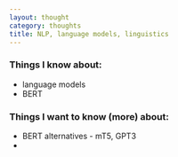 ```yaml
---
layout: thought
category: thoughts
title: NLP, language models, linguistics
---
```


### Things I know about:

* language models
* BERT

### Things I want to know (more) about:

* BERT alternatives - mT5, GPT3
* 